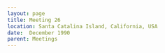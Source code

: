 ```yaml
---
layout: page
title: Meeting 26
location: Santa Catalina Island, California, USA
date:  December 1990
parent: Meetings
---
```

